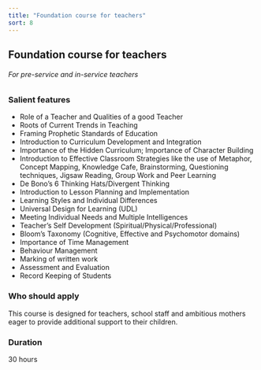 ```yaml
---
title: "Foundation course for teachers"
sort: 8
---
```


## Foundation course for teachers
###### For pre-service and in-service teachers

### Salient features
- Role of a Teacher and Qualities of a good Teacher 
- Roots of Current Trends in Teaching 
- Framing Prophetic Standards of Education 
- Introduction to Curriculum Development and Integration 
- Importance of the Hidden Curriculum; Importance of Character Building 
- Introduction to Effective Classroom Strategies like the use of Metaphor, Concept Mapping, Knowledge Cafe, Brainstorming, Questioning techniques, Jigsaw Reading, Group Work and Peer Learning 
- De Bono’s 6 Thinking Hats/Divergent Thinking 
- Introduction to Lesson Planning and Implementation 
- Learning Styles and Individual Differences 
- Universal Design for Learning (UDL) 
- Meeting Individual Needs and Multiple Intelligences 
- Teacher’s Self Development (Spiritual/Physical/Professional)
- Bloom’s Taxonomy (Cognitive, Effective and Psychomotor domains) 
- Importance of Time Management 
- Behaviour Management 
- Marking of written work 
- Assessment and Evaluation 
- Record Keeping of Students

### Who should apply
This course is designed for teachers, school staff and ambitious mothers eager to provide additional support to their children.

### Duration
30 hours